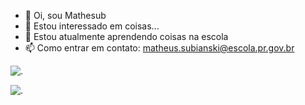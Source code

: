 - 👋 Oi, sou Mathesub
- 👀 Estou interessado em coisas...
- 🌱 Estou atualmente aprendendo coisas na escola
- 📫 Como entrar em contato: matheus.subianski@escola.pr.gov.br

![.](https://media.tenor.com/9RsYHkzRE0EAAAAd/shock-shocker.gif)

![.](https://media.tenor.com/ZuXnTDxIbjQAAAAC/shocked-shocked-cat.gif)
